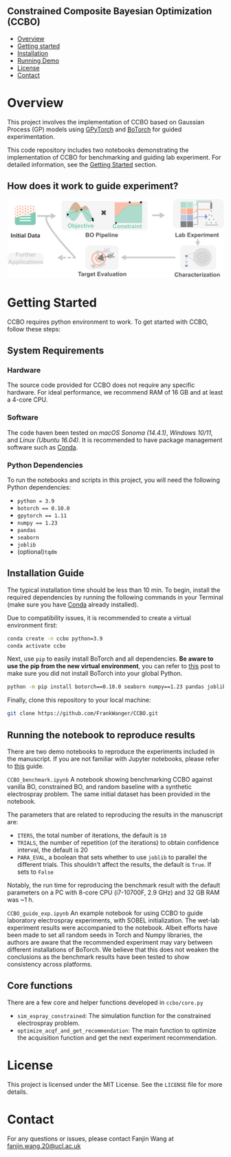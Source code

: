 ## Constrained Composite Bayesian Optimization (CCBO)

- [Overview](#overview)
- [Getting started](#getting-started)
- [Installation](#installation-guide)
- [Running Demo](#running-the-notebook)
- [License](#license)
- [Contact](#contact)

# Overview
This project involves the implementation of CCBO based on Gaussian Process (GP) models using [GPyTorch](http://www.gpytorch.ai/) and [BoTorch](https://botorch.org) for guided experimentation. 

This code repository includes two notebooks demonstrating the implementation of CCBO for benchmarking and guiding lab experiment. For detailed information, see the [Getting Started](#getting-started) section.

## How does it work to guide experiment?
![CCBO Overview](ccbo.png)


# Getting Started
CCBO requires python environment to work. To get started with CCBO, follow these steps:

## System Requirements
### Hardware
The source code provided for CCBO does not require any specific hardware. For ideal performance, we recommend RAM of 16 GB and at least a 4-core CPU.
### Software 
The code haven been tested on *macOS Sonoma (14.4.1)*, *Windows 10/11*, and *Linux (Ubuntu 16.04)*. It is recommended to have package management software such as [Conda](https://www.anaconda.com/download/success).

### Python Dependencies
To run the notebooks and scripts in this project, you will need the following Python dependencies:
- `python = 3.9`
- `botorch == 0.10.0`
- `gpytorch == 1.11`
- `numpy == 1.23`
- `pandas`
- `seaborn`
- `joblib`
- (optional)`tqdm`

## Installation Guide
The typical installation time should be less than 10 min. To begin, install the required dependencies by running the following commands in your Terminal (make sure you have [Conda](https://www.anaconda.com/download/success) already installed). 

Due to compatibility issues, it is recommended to create a virtual environment first:
```bash
conda create -n ccbo python=3.9
conda activate ccbo
```
Next, use `pip` to easily install BoTorch and all dependencies. **Be aware to use the pip from the new virtual environment**, you can refer to [this](https://stackoverflow.com/questions/41060382/using-pip-to-install-packages-to-anaconda-environment) post to make sure you did not install BoTorch into your global Python.
```bash
python -m pip install botorch==0.10.0 seaborn numpy==1.23 pandas joblib
```
Finally, clone this repository to your local machine:
```bash
git clone https://github.com/FrankWanger/CCBO.git
```
## Running the notebook to reproduce results
There are two demo notebooks to reproduce the experiments included in the manuscript. If you are not familiar with Jupyter notebooks, please refer to [this](https://docs.jupyter.org/en/latest/running.html) guide.

`CCBO_benchmark.ipynb` A notebook showing benchmarking CCBO against vanilla BO, constrained BO, and random baseline with a synthetic electrospray problem. The same initial dataset has been provided in the notebook.

The parameters that are related to reproducing the results in the manuscript are:
- `ITERS`, the total number of iterations, the default is `10` 
- `TRIALS`, the number of repetition (of the iterations) to obtain confidence interval, the default is 20
- `PARA_EVAL`, a boolean that sets whether to use `joblib` to parallel the different trials. This shouldn't affect the results, the default is `True`. If sets to `False`

Notably, the run time for reproducing the benchmark result with the default parameters on a PC with 8-core CPU (i7-10700F, 2.9 GHz) and 32 GB RAM was ~1 h. 


`CCBO_guide_exp.ipynb` An example notebook for using CCBO to guide laboratory electrospray experiments, with SOBEL initialization. The wet-lab experiment results were accompanied to the notebook. Albeit efforts have been made to set all random seeds in Torch and Numpy libraries, the authors are aware that the recommended experiment may vary between different installations of BoTorch. We believe that this does not weaken the conclusions as the benchmark results have been tested to show consistency across platforms.

## Core functions
There are a few core and helper functions developed in `ccbo/core.py`
- `sim_espray_constrained`: The simulation function for the constrained electrospray problem.
- `optimize_acqf_and_get_recommendation`: The main function to optimize the acquisition function and get the next experiment recommendation.


# License
This project is licensed under the MIT License. See the `LICENSE` file for more details.

# Contact
For any questions or issues, please contact Fanjin Wang at fanjin.wang.20@ucl.ac.uk
